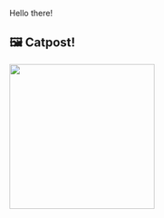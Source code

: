 Hello there!



## 🖼️ Catpost!

<sub>
    <img src="https://cdn2.thecatapi.com/images/16k.jpg" height="256">
</sub>


